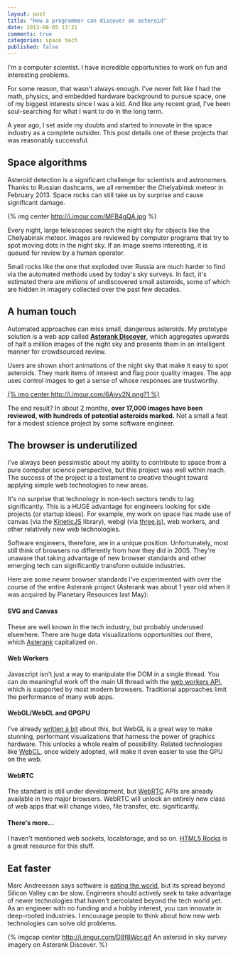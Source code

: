 ```yaml
---
layout: post
title: "How a programmer can discover an asteroid"
date: 2013-08-05 13:21
comments: true
categories: space tech
published: false
---
```


I'm a computer scientist.  I have incredible opportunities to work on fun and interesting problems.

For some reason, that wasn't always enough.  I've never felt like I had the math, physics, and embedded hardware background to pursue space, one of my biggest interests since I was a kid.  And like any recent grad, I've been soul-searching for what I want to do in the long term.

A year ago, I set aside my doubts and started to innovate in the space industry as a complete outsider.  This post details one of these projects that was reasonably successful.

## Space algorithms

Asteroid detection is a significant challenge for scientists and astronomers.  Thanks to Russian dashcams, we all remember the Chelyabinsk meteor in February 2013.  Space rocks can still take us by surprise and cause significant damage.

{% img center http://i.imgur.com/MFB4gQA.jpg  %}

Every night, large telescopes search the night sky for objects like the Chelyabinsk meteor.  Images are reviewed by computer programs that try to spot moving dots in the night sky.  If an image seems interesting, it is queued for review by a human operator.

Small rocks like the one that exploded over Russia are much harder to find via the automated methods used by today's sky surveys.  In fact, it's estimated there are *millions* of undiscovered small asteroids, some of which are hidden in imagery collected over the past few decades.

<!-- more -->

## A human touch

Automated approaches can miss small, dangerous asteroids. My prototype solution is a web app called **[Asterank Discover](http://asterank.com/discover)**, which aggregates upwards of half a million images of the night sky and presents them in an intelligent manner for crowdsourced review.

Users are shown short animations of the night sky that make it easy to spot asteroids.  They mark items of interest and flag poor quality images.  The app uses control images to get a sense of whose responses are trustworthy.

[{% img center http://i.imgur.com/6Ajvy2N.png?1 %}](http://asterank.com/discover)

The end result?  In about 2 months, **over 17,000 images have been reviewed, with hundreds of potential asteroids marked.**  Not a small a feat for a modest science project by some software engineer.

## The browser is underutilized

I've always been pessimistic about my ability to contribute to space from a pure computer science perspective, but this project was well within reach.  The success of the project is a testament to creative thought toward applying simple web technologies to new areas.

It's no surprise that technology in non-tech sectors tends to lag significantly.  This is a HUGE advantage for engineers looking for side projects (or startup ideas).  For example, my work on space has made use of canvas (via the [KineticJS](http://kineticjs.com/) library), webgl (via [three.js](https://github.com/mrdoob/three.js/)), web workers, and other relatively new web technologies.

Software engineers, therefore, are in a unique position.  Unfortunately, most still think of browsers no differently from how they did in 2005.  They're unaware that taking advantage of new browser standards and other emerging tech can significantly transform outside industries.

Here are some newer browser standards I've experimented with over the course of the entire Asterank project (Asterank was about 1 year old when it was acquired by Planetary Resources last May):

#### SVG and Canvas

These are well known in the tech industry, but probably underused elsewhere.  There are huge data visualizations opportunities out there, which [Asterank](http://asterank.com) capitalized on.

#### Web Workers

Javascript isn't just a way to manipulate the DOM in a single thread.  You can do meaningful work off the main UI thread with the [web workers API](http://ejohn.org/blog/web-workers/), which is supported by most modern browsers.  Traditional approaches limit the performance of many web apps.

#### WebGL/WebCL and GPGPU

I've already [written a bit](http://www.ianww.com/blog/2012/08/05/how-i-built-a-webgl-canvas-visualization-with-no-graphics-knowledge/) about this, but WebGL is a great way to make stunning, performant visualizations that harness the power of graphics hardware.  This unlocks a whole realm of possibility.  Related technologies like [WebCL](http://www.khronos.org/webcl/), once widely adopted, will make it even easier to use the GPU on the web.

#### WebRTC

The standard is still under development, but [WebRTC](http://www.webrtc.org/) APIs are already available in two major browsers.  WebRTC will unlock an entirely new class of web apps that will change video, file transfer, etc. significantly.

#### There's more...

I haven't mentioned web sockets, localstorage, and so on.  [HTML5 Rocks](http://www.html5rocks.com/en/) is a great resource for this stuff.

## Eat faster

Marc Andreessen says software is [eating the world](https://www.google.com/url?sa=t&rct=j&q=&esrc=s&source=web&cd=1&ved=0CC8QFjAA&url=http%3A%2F%2Fonline.wsj.com%2Farticle%2FSB10001424053111903480904576512250915629460.html&ei=3zgRUryoM6bUyQHRmYFI&usg=AFQjCNHasgstoxGbs9zhibBMs3PaJfsT3A&sig2=60mgrNjSsDmXFU9FoI-T0Q&bvm=bv.50768961,d.aWc), but its spread beyond Silicon Valley can be slow.  Engineers should actively seek to take advantage of newer technologies that haven't percolated beyond the tech world yet.  As an engineer with no funding and a hobby interest, you can innovate in deep-rooted industries.  I encourage people to think about how new web technologies can solve old problems.

{% imgcap center http://i.imgur.com/D8f8Wcr.gif An asteroid in sky survey imagery on Asterank Discover. %}

